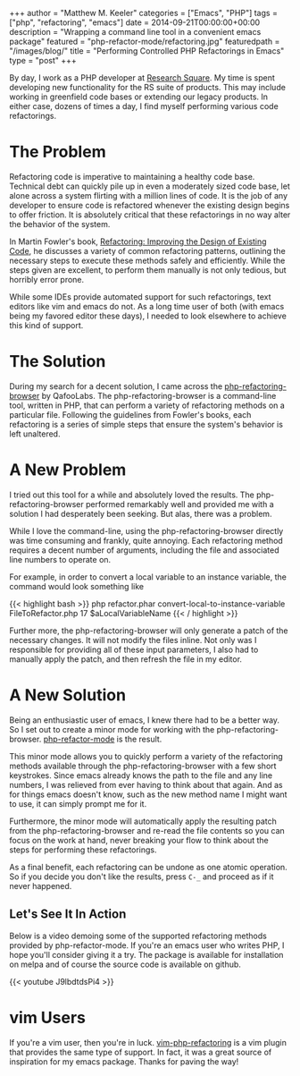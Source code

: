 +++
author = "Matthew M. Keeler"
categories = ["Emacs", "PHP"]
tags = ["php", "refactoring", "emacs"]
date = 2014-09-21T00:00:00+00:00
description = "Wrapping a command line tool in a convenient emacs package"
featured = "php-refactor-mode/refactoring.jpg"
featuredpath = "/images/blog/"
title = "Performing Controlled PHP Refactorings in Emacs"
type = "post"
+++

By day, I work as a PHP developer at
[Research Square](http://researchsquare.com).  My time is spent developing new
functionality for the RS suite of products.  This may include working in
greenfield code bases or extending our legacy products.  In either case, dozens
of times a day, I find myself performing various code refactorings.<!--more-->

# The Problem

Refactoring code is imperative to maintaining a healthy code base.  Technical
debt can quickly pile up in even a moderately sized code base, let alone across
a system flirting with a million lines of code.  It is the job of any developer
to ensure code is refactored whenever the existing design begins to offer
friction.  It is absolutely critical that these refactorings in no way alter
the behavior of the system.

In Martin Fowler's book,
[Refactoring: Improving the Design of Existing Code](http://martinfowler.com/books/refactoring.html),
he discusses a variety of common refactoring patterns, outlining the necessary
steps to execute these methods safely and efficiently.  While the steps given
are excellent, to perform them manually is not only tedious, but horribly error
prone.

While some IDEs provide automated support for such refactorings, text editors
like vim and emacs do not.  As a long time user of both (with emacs being my
favored editor these days), I needed to look elsewhere to achieve this kind of
support.

# The Solution

During my search for a decent solution, I came across the
[php-refactoring-browser](https://github.com/QafooLabs/php-refactoring-browser)
by QafooLabs.  The php-refactoring-browser is a command-line tool, written in
PHP, that can perform a variety of refactoring methods on a particular file.
Following the guidelines from Fowler's books, each refactoring is a series of
simple steps that ensure the system's behavior is left unaltered.

# A New Problem

I tried out this tool for a while and absolutely loved the results.  The
php-refactoring-browser performed remarkably well and provided me with a
solution I had desperately been seeking.  But alas, there was a problem.

While I love the command-line, using the php-refactoring-browser
directly was time consuming and frankly, quite annoying.  Each refactoring
method requires a decent number of arguments, including the file and associated
line numbers to operate on.

For example, in order to convert a local variable to an instance variable, the
command would look something like

{{< highlight bash >}}
php refactor.phar convert-local-to-instance-variable FileToRefactor.php 17 $aLocalVariableName
{{< / highlight >}}

Further more, the php-refactoring-browser will only generate a patch of the
necessary changes.  It will not modify the files inline.  Not only was I
responsible for providing all of these input parameters, I also had to manually
apply the patch, and then refresh the file in my editor.

# A New Solution

Being an enthusiastic user of emacs, I knew there had to be a better way.  So I
set out to create a minor mode for working with the php-refactoring-browser.
[php-refactor-mode](https://github.com/keelerm84/php-refactor-mode.el) is the
result.

This minor mode allows you to quickly perform a variety of the refactoring
methods available through the php-refactoring-browser with a few short
keystrokes.  Since emacs already knows the path to the file and any line
numbers, I was relieved from ever having to think about that again.  And as for
things emacs doesn't know, such as the new method name I might want to use, it
can simply prompt me for it.

Furthermore, the minor mode will automatically apply the resulting patch from
the php-refactoring-browser and re-read the file contents so you can focus on
the work at hand, never breaking your flow to think about the steps for
performing these refactorings.

As a final benefit, each refactoring can be undone as one atomic operation.  So
if you decide you don't like the results, press `C-_` and proceed as if it never
happened.

## Let's See It In Action

Below is a video demoing some of the supported refactoring methods provided by
php-refactor-mode.  If you're an emacs user who writes PHP, I hope you'll
consider giving it a try.  The package is available for installation on melpa
and of course the source code is available on github.

{{< youtube J9lbdtdsPi4 >}}

# vim Users

If you're a vim user, then you're in luck.
[vim-php-refactoring](https://github.com/vim-php/vim-php-refactoring) is a vim
plugin that provides the same type of support.  In fact, it was a great source
of inspiration for my emacs package.  Thanks for paving the way!

